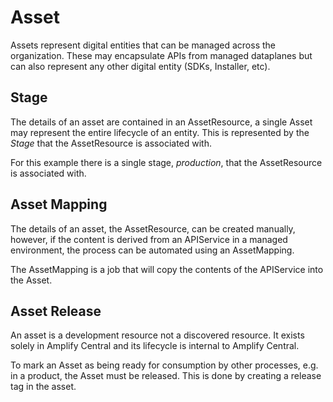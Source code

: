 # Asset

Assets represent digital entities that can be managed across the organization. These may encapsulate APIs from managed dataplanes but can also represent any other digital entity (SDKs, Installer, etc).

## Stage

The details of an asset are contained in an AssetResource, a single Asset may represent the entire lifecycle of an entity. This is represented by the _Stage_ that the AssetResource is associated with.

For this example there is a single stage, _production_, that the AssetResource is associated with.

## Asset Mapping

The details of an asset, the AssetResource, can be created manually, however, if the content is derived from an APIService in a managed environment, the process can be automated using an AssetMapping.

The AssetMapping is a job that will copy the contents of the APIService into the Asset.

## Asset Release

An asset is a development resource not a discovered resource. It exists solely in Amplify Central and its lifecycle is internal to Amplify Central.

To mark an Asset as being ready for consumption by other processes, e.g. in a product, the Asset must be released. This is done by creating a release tag in the asset.